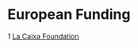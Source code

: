 # European Funding

*1* [La Caixa Foundation](https://finder-fellowships.lacaixafoundation.org/finder)